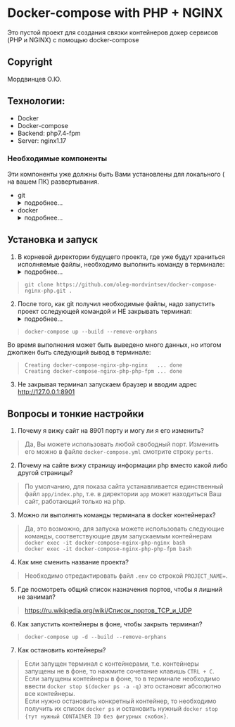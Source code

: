 # Docker-compose with PHP + NGINX
Это пустой проект для создания связки контейнеров докер сервисов (PHP и NGINX) с помощью docker-compose

## Copyright
Мордвинцев О.Ю.  

## Технологии:
- Docker
- Docker-compose
- Backend: php7.4-fpm
- Server: nginx1.17

### Необходимые компоненты
Эти компоненты уже должны быть Вами установлены для локального ( на вашем ПК) развертывания.
- git <details>
        <summary>подробнее...</summary>
        Необходим для клонирования репозитория, хотя вы можете и скачать архивом.<br/>
        Для Windows git доступен тут https://git-scm.com/<br/>
        Для Linux от root выполнить установку. Для Debian подобных (Ubuntu) `apt install git` 
        или Для Red Hat подобных (CentOS) `yum install git`<br/>
        Если Вы не root, то попробуйте команду `sudo -i`, которая поможет выполнить команды Выше от root.
    </details>
- docker <details>
        <summary>подробнее...</summary>
        Для создания контейнеров с нужными сервисами. Сразу содержит и docker-compose, т.е. отдельно установки 
        не требует.<br/>
        Для Windows docker доступен тут https://www.docker.com/<br/>
        Для Linux от root выполнить установку. Для Debian подобных (Ubuntu) `apt install docker`
        или Для Red Hat подобных (CentOS) `yum install docker`<br/>
        Если Вы не root, то попробуйте команду `sudo -i`, которая поможет выполнить команды Выше от root.<br/>
        Так же стоит обратить внимание на инструкцию по установке https://losst.ru/ustanovka-docker-na-ubuntu-16-04
    </details>


## Установка и запуск
1) В корневой директории будущего проекта, где уже будут храниться исполняемые файлы, необходимо выполнить команду в терминале:
    <details>
        <summary>подробнее...</summary>
        - Если Вы в Windows, и устанавливали git по вышеуказанной ссылке со значениями по умолчанию, 
        то в любой директории проводника в контекстном меню есть пункт "Git BASH Here".<br/>
        - Если Вы в Windows, то можете в проводнике перейти в нужную директорию, зажать Shift и правую кнопку мыши, 
        где в контекстном меню будет пункт "Открыть окно CMD здесь" или "Открыть окно PowerShell здесь".<br/>
        - Если Вы в Linux, то, скорее всего, Вы знаете, что делать, используйте команду "cd" в терминале для перехода 
        в директорию Вашего нового проекта.<br/>
        - Обратите внимание на точку в конце, она означает, что файлы скачаются в директорию, из которой
        выполняется команда. Если Вы находитесь в директории проекта, но хотите установить в под директорию,
        то используйте вместо точки название/путь до вложенной директории, к примеру:<br/>
        `git clone https://github.com/oleg-mordvintsev/docker-compose-nginx-php.git directoryInner/directory`
    </details>
    
>`git clone https://github.com/oleg-mordvintsev/docker-compose-nginx-php.git .`  

2) После того, как git получил необходимые файлы, надо запустить проект сследующей командой и НЕ закрывать терминал:
    <details>
        <summary>подробнее...</summary>
        - up - Создать и запустить контейнеры<br/>
        - --build - Создать или пересоздать контейнеры<br/>
        - --remove-orphans - Удаляем контейнеры с сервисами проекта, которых нет в Compose файле
    </details>

>`docker-compose up --build --remove-orphans`  

Во время выполнения может быть выведено много данных, но итогом джолжен быть следующий вывод в терминале:

> `Creating docker-compose-nginx-php-nginx   ... done`  
> `Creating docker-compose-nginx-php-php-fpm ... done`  

3) Не закрывая терминал запускаем браузер и вводим адрес http://127.0.0.1:8901

## Вопросы и тонкие настройки

1) Почему я вижу сайт на 8901 порту и могу ли я его изменить?
> Да, Вы можете использовать любой свободный порт. Изменить его можно в файле `docker-compose.yml` 
смотрите строку `ports`.

2) Почему на сайте вижу страницу информации php вместо какой либо другой страницы?
> По умолчанию, для показа сайта устанавливается единственный файл `app/index.php`, т.е. в директории `app` может 
находиться Ваш сайт, работающий только на php.

3) Можно ли выполнять команды терминала в docker контейнерах?
> Да, это возможно, для запуска можете использовать следующие команды, соответствующие двум запускаемым контейнерам<br/>
`docker exec -it docker-compose-nginx-php-nginx bash`<br/>
`docker exec -it docker-compose-nginx-php-php-fpm bash`

4) Как мне сменить название проекта?
> Необходимо отредактировать файл `.env` со строкой `PROJECT_NAME=`.

5) Где посмотреть общий список назначения портов, чтобы я лишний не занимал?
> https://ru.wikipedia.org/wiki/Список_портов_TCP_и_UDP

6) Как запустить контейнеры в фоне, чтобы закрыть терминал?
>`docker-compose up -d --build --remove-orphans` 

7) Как остановить контейнеры?
> Если запущен терминал с контейнерами, т.е. контейнеры запущены не в фоне, то нажмите сочетание клавишь `CTRL + C`.<br/>
> Если запущены контейнеры в фоне, то в терминале необходимо ввести `docker stop $(docker ps -a -q)` это остановит абсолютно все контейнеры.<br/>
> Если нужно остановить конкретный контейнер, то необходимо получить их список `docker ps` и остановить нужный `docker stop {тут нужный CONTAINER ID без фигурных скобок}`.

